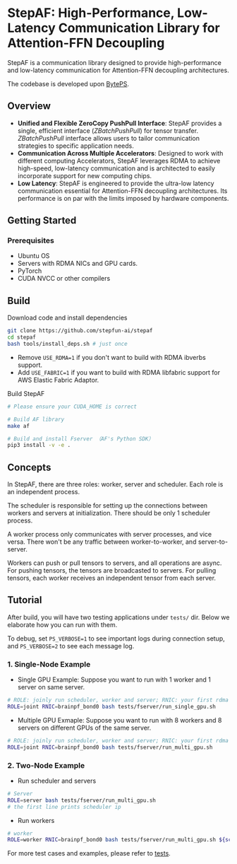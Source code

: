 # StepAF: High-Performance, Low-Latency Communication Library for Attention-FFN Decoupling

StepAF is a communication library designed to provide high-performance and low-latency
communication for Attention-FFN decoupling architectures.

The codebase is developed upon [BytePS](https://github.com/bytedance/ps-lite).

## Overview

- **Unified and Flexible ZeroCopy PushPull Interface**: StepAF provides a single, efficient interface (*ZBatchPushPull*) for tensor transfer. 
*ZBatchPushPull* interface allows users to tailor communication strategies to specific application needs.
- **Communication Across Multiple Accelerators**: Designed to work with different computing Accelerators, 
StepAF leverages RDMA to achieve high-speed, low-latency communication
and is architected to easily incorporate support for new computing chips.
- **Low Latency**: StepAF is engineered to provide the ultra-low latency communication essential for Attention-FFN decoupling architectures.
Its performance is on par with the limits imposed by hardware components.

## Getting Started

### Prerequisites

- Ubuntu OS
- Servers with RDMA NICs and GPU cards.
- PyTorch
- CUDA NVCC or other compilers

## Build

Download code and install dependencies
```bash
git clone https://github.com/stepfun-ai/stepaf
cd stepaf
bash tools/install_deps.sh # just once
```

- Remove `USE_RDMA=1` if you don't want to build with RDMA ibverbs support.
- Add `USE_FABRIC=1` if you want to build with RDMA libfabric support for AWS Elastic Fabric Adaptor.

Build StepAF
```bash
# Please ensure your CUDA_HOME is correct

# Build AF library
make af

# Build and install Fserver （AF's Python SDK）
pip3 install -v -e .
```

## Concepts

In StepAF, there are three roles: worker, server and scheduler. Each role is an independent process.

The scheduler is responsible for setting up the connections between workers and servers at initialization. There should be only 1 scheduler process.

A worker process only communicates with server processes, and vice versa.
There won't be any traffic between worker-to-worker, and server-to-server.

Workers can push or pull tensors to servers, and all operations are async.
For pushing tensors, the tensors are broadcasted to servers.
For pulling tensors, each worker receives an independent tensor from each server.

## Tutorial

After build, you will have two testing applications under `tests/` dir. 
Below we elaborate how you can run with them. 

To debug, set `PS_VERBOSE=1` to see important logs during connection setup, and `PS_VERBOSE=2` to see each message log.

### 1. Single-Node Example

- Single GPU Example: Suppose you want to run with 1 worker and 1 server on same server.

```bash
# ROLE: joinly run scheduler, worker and server; RNIC: your first rdma nic; 
ROLE=joint RNIC=brainpf_bond0 bash tests/fserver/run_single_gpu.sh
```
- Multiple GPU Exmaple: Suppose you want to run with 8 workers and 8 servers on different GPUs of the same server.
```bash
# ROLE: joinly run scheduler, worker and server; RNIC: your first rdma nic; 
ROLE=joint RNIC=brainpf_bond0 bash tests/fserver/run_multi_gpu.sh
```

### 2. Two-Node Example
- Run scheduler and servers
```bash
# Server
ROLE=server bash tests/fserver/run_multi_gpu.sh
# the first line prints scheduler ip
```

- Run workers
```bash
# worker
ROLE=worker RNIC=brainpf_bond0 bash tests/fserver/run_multi_gpu.sh ${scheduler ip}
```

For more test cases and examples, please refer to [tests](./tests).
